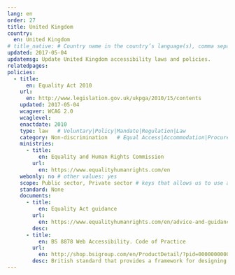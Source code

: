 ```yaml
---
lang: en
order: 27
title: United Kingdom
country:
  en: United Kingdom
# title_native: # Country name in the country’s language(s), comma separated. For United Kingdom: Schweiz, Suisse, Svizzera, Svizra
updated: 2017-05-04
updatemsg: Update United Kingdom accessibility laws and policies.
relatedpages:
policies:
  - title:
      en: Equality Act 2010
    url:
      en: http://www.legislation.gov.uk/ukpga/2010/15/contents
    updated: 2017-05-04
    wcagver: WCAG 2.0
    wcaglevel:
    enactdate: 2010
    type: law   # Voluntary|Policy|Mandate|Regulation|Law
    category: Non-discrimination   # Equal Access|Accommodation|Procurement|Proposed
    ministries:
      - title:
          en: Equality and Human Rights Commission
        url:
          en: https://www.equalityhumanrights.com/en
    webonly: no # other values: yes
    scope: Public sector, Private sector # keys that allows us to use any combination
    standard: None
    documents:
      - title:
          en: Equality Act guidance
        url:
          en: https://www.equalityhumanrights.com/en/advice-and-guidance/equality-act-guidance
        desc:
      - title:
          en: BS 8878 Web Accessibility. Code of Practice
        url:
          en: http://shop.bsigroup.com/en/ProductDetail/?pid=000000000030180388&rdt=wmt
        desc: British standard that provides a framework for designing or procuring accessible web products. Does not contain technical requirements.
---
```

